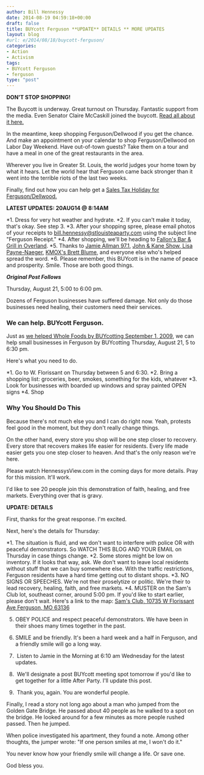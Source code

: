 ```yaml
---
author: Bill Hennessy
date: 2014-08-19 04:59:18+00:00
draft: false
title: BUYcott Ferguson **UPDATE** DETAILS ** MORE UPDATES
layout: blog
#url: e/2014/08/18/buycott-ferguson/
categories:
- Action
- Activism
tags:
- BUYcott Ferguson
- ferguson
type: "post"
---
```


**DON'T STOP SHOPPING!**

The Buycott is underway. Great turnout on Thursday. Fantastic support from the media. Even Senator Claire McCaskill joined the buycott. [Read all about it here.](https://hennessysview.com/2014/08/21/why-st-louis-tea-party-went-to-ferguson-to-shop/)

In the meantime, keep shopping Ferguson/Dellwood if you get the chance. And make an appointment on your calendar to shop Ferguson/Dellwood on Labor Day Weekend. Have out-of-town guests? Take them on a tour and have a meal in one of the great restaurants in the area.

Wherever you live in Greater St. Louis, the world judges your home town by what it hears. Let the world hear that Ferguson came back stronger than it went into the terrible riots of the last two weeks.

Finally, find out how you can help get a [Sales Tax Holiday for Ferguson/Dellwood.](https://hennessysview.com/2014/08/23/action-tell-missouri-legislature-pass-tax-holiday-ferguson/)





**LATEST UPDATES: 20AUG14 @ 8:14AM**




*1. Dress for very hot weather and hydrate.
*2. If you can't make it today, that's okay. See step 3.
*3. After your shopping spree, please email photos of your receipts to bill.hennessy@stlouisteaparty.com using the subject line "Ferguson Receipt."
*4. After shopping, we'll be heading to [Fallon's Bar & Grill in Overland](https://fallonspub.com/).
*5. Thanks to [Jamie Allman 97.1](https://www.971talk.com/blogs/allmans-electric-stove/demand-audio), [John & Kane Show](https://www.indioradio.com/index.php?104),[ Lisa Payne-Naeger](https://culturevigilante.wordpress.com/), [KMOX's Brett Blume,](https://kmox.com) and everyone else who's helped spread the word.
*6. Please remember, this BUYcott is in the name of peace and prosperity. Smile. Those are both good things.


*****Original Post Follows*****

Thursday, August 21, 5:00 to 6:00 pm.

Dozens of Ferguson businesses have suffered damage. Not only do those businesses need healing, their customers need their services.



### We can help. BUYcott Ferguson.



Just as [we helped Whole Foods by BUYcotting September 1, 2009](https://hennessysview.com/2013/12/04/favorite-st-louis-tea-party-wasnt-tea-party/), we can help small businesses in Ferguson by BUYcotting Thursday, August 21, 5 to 6:30 pm.

Here's what you need to do.




*1. Go to W. Florissant on Thursday between 5 and 6:30.
*2. Bring a shopping list: groceries, beer, smokes, something for the kids, whatever
*3. Look for businesses with boarded up windows and spray painted OPEN signs
*4. Shop




### Why You Should Do This



Because there's not much else you and I can do right now. Yeah, protests feel good in the moment, but they don't really change things.

On the other hand, every store you shop will be one step closer to recovery. Every store that recovers makes life easier for residents. Every life made easier gets you one step closer to heaven. And that's the only reason we're here.

Please watch HennessysView.com in the coming days for more details. Pray for this mission. It'll work.

I'd like to see 20 people join this demonstration of faith, healing, and free markets. Everything over that is gravy.

**UPDATE: DETAILS**

First, thanks for the great response. I'm excited.

Next, here's the details for Thursday:




*1. The situation is fluid, and we don't want to interfere with police OR with peaceful demonstrators. So WATCH THIS BLOG AND YOUR EMAIL on Thursday in case things change.
*2. Some stores might be low on inventory. If it looks that way, ask. We don't want to leave local residents without stuff that we can buy somewhere else. With the traffic restrictions, Ferguson residents have a hard time getting out to distant shops.
*3. NO SIGNS OR SPEECHES. We're not their proselytize or politic. We're their to lead recovery, healing, faith, and free markets.
*4. MUSTER on the Sam's Club lot, southeast corner, around 5:00 pm. If you'd like to start earlier, please don't wait. Here's a link to the map: [Sam's Club, 10735 W Florissant Ave Ferguson, MO 63136](https://www.google.com/maps/place/Sam's+Club/@38.7651138,-90.2786401,17z/data=!4m2!3m1!1s0x0:0xee35e1a60eda7589)


5. OBEY POLICE and respect peaceful demonstrators. We have been in their shoes many times together in the past.

6. SMILE and be friendly. It's been a hard week and a half in Ferguson, and a friendly smile will go a long way. 

7.  Listen to Jamie in the Morning at 6:10 am Wednesday for the latest updates.

8.  We'll designate a post BUYcott meeting spot tomorrow if you'd like to get together for a little After Party. I'll update this post.

9.  Thank you, again. You are wonderful people.

Finally, I read a story not long ago about a man who jumped from the Golden Gate Bridge. He passed about 40 people as he walked to a spot on the bridge. He looked around for a few minutes as more people rushed passed. Then he jumped.

When police investigated his apartment, they found a note. Among other thoughts, the jumper wrote: "If one person smiles at me, I won't do it."

You never know how your friendly smile will change a life. Or save one. 

God bless you. 


